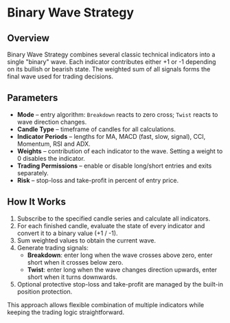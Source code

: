 # Binary Wave Strategy

## Overview

Binary Wave Strategy combines several classic technical indicators into a single "binary" wave. Each indicator contributes either +1 or -1 depending on its bullish or bearish state. The weighted sum of all signals forms the final wave used for trading decisions.

## Parameters

- **Mode** – entry algorithm: `Breakdown` reacts to zero cross; `Twist` reacts to wave direction changes.
- **Candle Type** – timeframe of candles for all calculations.
- **Indicator Periods** – lengths for MA, MACD (fast, slow, signal), CCI, Momentum, RSI and ADX.
- **Weights** – contribution of each indicator to the wave. Setting a weight to 0 disables the indicator.
- **Trading Permissions** – enable or disable long/short entries and exits separately.
- **Risk** – stop-loss and take-profit in percent of entry price.

## How It Works

1. Subscribe to the specified candle series and calculate all indicators.
2. For each finished candle, evaluate the state of every indicator and convert it to a binary value (+1 / -1).
3. Sum weighted values to obtain the current wave.
4. Generate trading signals:
   - **Breakdown**: enter long when the wave crosses above zero, enter short when it crosses below zero.
   - **Twist**: enter long when the wave changes direction upwards, enter short when it turns downwards.
5. Optional protective stop-loss and take-profit are managed by the built-in position protection.

This approach allows flexible combination of multiple indicators while keeping the trading logic straightforward.
